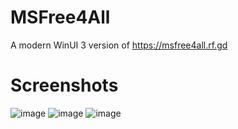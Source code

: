 # MSFree4All
A modern WinUI 3 version of https://msfree4all.rf.gd

# Screenshots
![image](https://user-images.githubusercontent.com/82730163/184541554-7f981c78-d826-4378-98a7-f28d14282070.png)
![image](https://user-images.githubusercontent.com/82730163/184541599-5ecbf823-f04b-4357-b062-675f4ebd5567.png)
![image](https://user-images.githubusercontent.com/82730163/184541576-78a8eb22-02eb-4405-b6b2-8a46f2c0e2ee.png)

